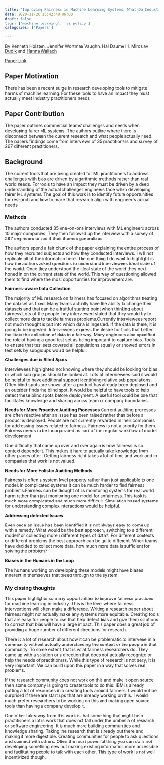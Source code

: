 ```yaml
---
title: "Improving Fairness in Machine Learning Systems: What Do Industry Practitioners Need?"
date: 2020-11-26T15:42:48-06:00
draft: false
tags: ['machine learning', 'ai policy']
categories: ['Papers']

---
```


By Kenneth Holsten, [Jennifer Wortman Vaughn](http://www.jennwv.com/), [Hal Daume III](http://users.umiacs.umd.edu/~hal/), [Miroslav Dudik](https://www.microsoft.com/en-us/research/people/mdudik/) and [Hanna Wallach](http://dirichlet.net/)

[Paper Link](https://arxiv.org/pdf/1812.05239.pdf)


## Paper Motivation

There has been a recent surge in research developing tools to mitigate harms of machine learning. For these tools to have an impact they must actually meet industry practitioners needs

## Paper Contribution

The paper outlines commercial teams‘ challenges and needs when developing fairer ML systems.  The authors outline where there is disconnect between the current research and what people actually need. The papers findings come from interviews of 35 practitioners and survey of 267 different practitioners.

## Background

The current tools that are being created for ML practitioners to address challenges with bias are driven by algorithmic methods rather than real world needs. For tools to have an impact they must be driven by a deep understanding of the actual challenges engineers face when developing fairer ML systems. The goal of this work is to identify future opportunities for research and how to make that research align with engineer's actual needs

### Methods

The authors conducted 35 one-on-one interviews with ML engineers across 10 major companies. They then followed up the interview with a survey of 267 engineers to see if their themes generalized

The authors spend a fair chunk of the paper explaining the entire process of how they recruited subjects and how they conducted interviews. I will not replicate all of the information here. The one thing I do want to highlight is how the authors asked questions to understand interviewees ideal state of the world. Once they understood the ideal state of the world they next honed in on the current state of the world. This way of questioning allowed them to find where the most opportunities for improvement are.

**Fairness-aware Data Collection**

The majority of ML research on fairness has focused on algorithms treating the dataset as fixed. Many teams actually have the ability to change their datasets and that can be a fruitful starting point when thinking about fairness.Lots of the people they interviewed stated that they would try to collect more data to tackle fairness problems.Currently interviewees report not much thought is put into which data is ingested. If the data is there, it is going to be ingested. Interviewees express the desire for tools that better facilitate the collection of data in a fair way. Many engineers also specified the role of having a good test set as being important to capture bias. Tools to ensure that test sets covered all populations equally or showed errors in test sets by subgroups would be helpful.

**Challenges due to Blind Spots**

Interviewees highlighted not knowing where they should be looking for bias or which sub groups should be looked at. Lots of interviewees said it would be helpful to have additional support identifying relative sub populations.  Often blind spots are shown after a product has already been deployed and an outsider finds the blind spot. It would be helpful to have tools to help detect these blind spots before deployment. A useful tool could be one that facilitates knowledge and sharing across team or company boundaries.

**Needs for More Proactive Auditing Processes**
Current auditing processes are often reactive after an issue has been raised rather than before a product is deployed. People are not currently rewarded in their companies for addressing issues related to fairness. Fairness is not a priority for them. Fairness needs to be incorporated as part of the regular workflow of model development

One difficulty that came up over and over again is how fairness is so context dependent. This makes it hard to actually take knowledge from other places often. Getting fairness right takes a lot of time and work and in companies that work is not valued.

**Needs for More Holistic Auditing Methods**

Fairness is often a system level property rather than just applicable to one model. In complicated systems it can be much harder to find fairness problems.Fairness can be thought of as monitoring systems for real world harm rather than just monitoring one model for unfairness. This task is much more complicated and much more difficult. Simulation based systems for understanding complex interactions would be helpful.

**Addressing detected Issues**

Even once an issue has been identified it is not always easy to come up with a remedy. What would be the best approach, switching to a different model? or collecting more / different types of data?. For different contexts or different problems the best approach can be quite different. When teams have decided to collect more data, how much more data is sufficient for solving the problem?

**Biases in the Humans in the Loop**

The humans working on developing these models might have biases inherent in themselves that bleed through to the system

### My closing thoughts

This paper highlights so many opportunities to improve fairness practices for machine learning in industry. This is the level where fairness interventions will often make a difference. Writing a research paper about fairness might not actually make any systems more equitable. Creating tools that are easy for people to use that help detect bias and give them solutions to correct that bias will have a large impact. This paper does a great job of providing a huge number of different directions for research.

There is a lot of research about how it can be problematic to intervene in a community without actually understanding the context or the people in that community. To some extent, that is what fairness researchers do. They came up with a solution or a direction that does not actually recognize or help the needs of practitioners. While this type of research is not sexy, it is very important. We can build upon this paper in a way that solves real problems.

If the research community does not work on this and make it open source then some company is going to create tools to do this. IBM is already putting a lot of resources into creating tools around fairness. I would not be surprised if there are start ups that are already working on this. I would much prefer researchers to be working on this and making open source tools than having a company develop it.

One other takeaway from this work is that something that might help practitioners a lot is work that does not fall under the umbrella of research or software engineering. It is much more building communities and knowledge sharing. Taking the research that is already out there and making it more digestible. Creating communities for people to ask questions and connect with others. Often the most powerful thing you can do is not developing something new but making existing information more accessible and facilitating people to talk with each other. This type of work is not well incentivized though.

